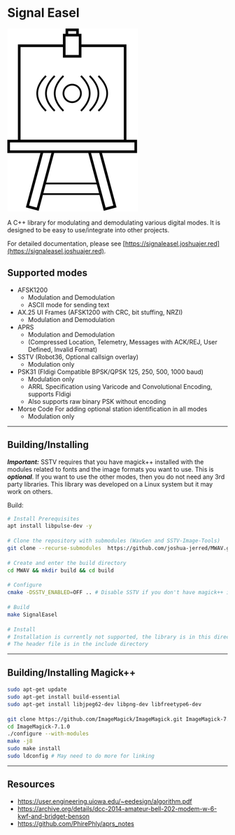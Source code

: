 # Signal Easel

![Signal Easel Logo](project/logo.svg)

A C++ library for modulating and demodulating various digital modes. It is designed to be easy to use/integrate into other projects.

For detailed documentation, please see [https://signaleasel.joshuajer.red](https://signaleasel.joshuajer.red).

## Supported modes

- AFSK1200
  - Modulation and Demodulation
  - ASCII mode for sending text
- AX.25 UI Frames (AFSK1200 with CRC, bit stuffing, NRZI)
  - Modulation and Demodulation
- APRS 
  - Modulation and Demodulation
  - (Compressed Location, Telemetry, Messages with ACK/REJ, User Defined, Invalid Format)
- SSTV (Robot36, Optional callsign overlay)
  - Modulation only
- PSK31 (Fldigi Compatible BPSK/QPSK 125, 250, 500, 1000 baud)
  - Modulation only
  - ARRL Specification using Varicode and Convolutional Encoding, supports Fldigi
  - Also supports raw binary PSK without encoding
- Morse Code For adding optional station identification in all modes
  - Modulation only

***

## Building/Installing

***Important:*** SSTV requires that you have magick++ installed with the modules related to fonts and the image formats you want to use. This is ***optional***. If you want to use the other modes, then you do not need any 3rd party libraries. This library was developed on a Linux system but it may work on others.

Build:

```bash
# Install Prerequisites
apt install libpulse-dev -y

# Clone the repository with submodules (WavGen and SSTV-Image-Tools)
git clone --recurse-submodules  https://github.com/joshua-jerred/MWAV.git

# Create and enter the build directory
cd MWAV && mkdir build && cd build

# Configure
cmake -DSSTV_ENABLED=OFF .. # Disable SSTV if you don't have magick++ installed, default is ON

# Build
make SignalEasel

# Install
# Installation is currently not supported, the library is in this directory
# The header file is in the include directory
```

***

## Building/Installing Magick++

```bash
sudo apt-get update
sudo apt-get install build-essential
sudo apt-get install libjpeg62-dev libpng-dev libfreetype6-dev

git clone https://github.com/ImageMagick/ImageMagick.git ImageMagick-7.1.0
cd ImageMagick-7.1.0
./configure --with-modules
make -j8
sudo make install
sudo ldconfig # May need to do more for linking
```

***

## Resources

- https://user.engineering.uiowa.edu/~eedesign/algorithm.pdf
- https://archive.org/details/dcc-2014-amateur-bell-202-modem-w-6-kwf-and-bridget-benson
- https://github.com/PhirePhly/aprs_notes